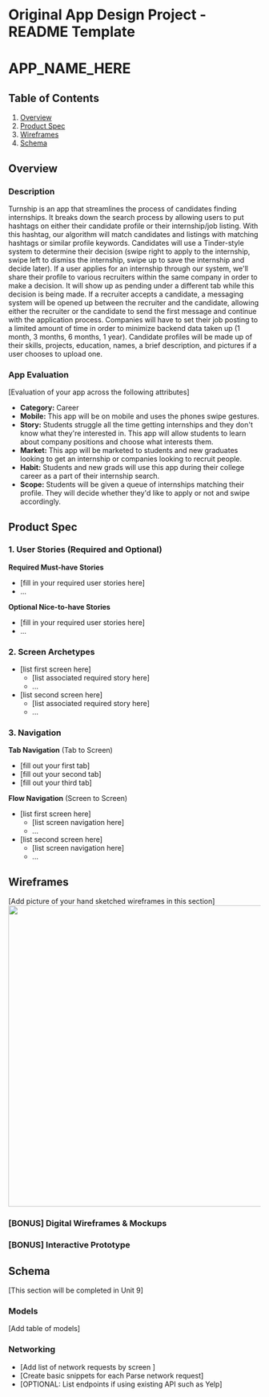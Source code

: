 
Original App Design Project - README Template
===

# APP_NAME_HERE

## Table of Contents
1. [Overview](#Overview)
1. [Product Spec](#Product-Spec)
1. [Wireframes](#Wireframes)
2. [Schema](#Schema)

## Overview
### Description
Turnship is an app that streamlines the process of candidates finding internships. It breaks down the search process by allowing users to put hashtags on either their candidate profile or their internship/job listing. With this hashtag, our algorithm will match candidates and listings with matching hashtags or similar profile keywords. Candidates will use a Tinder-style system to determine their decision (swipe right to apply to the internship, swipe left to dismiss the internship, swipe up to save the internship and decide later). If a user applies for an internship through our system, we'll share their profile to various recruiters within the same company in order to make a decision. It will show up as pending under a different tab while this decision is being made. If a recruiter accepts a candidate, a messaging system will be opened up between the recruiter and the candidate, allowing either the recruiter or the candidate to send the first message and continue with the application process. Companies will have to set their job posting to a limited amount of time in order to minimize backend data taken up (1 month, 3 months, 6 months, 1 year). Candidate profiles will be made up of their skills, projects, education, names, a brief description, and pictures if a user chooses to upload one.

### App Evaluation
[Evaluation of your app across the following attributes]
- **Category:** Career
- **Mobile:** This app will be on mobile and uses the phones swipe gestures.
- **Story:** Students struggle all the time getting internships and they don't know what they're interested in. This app will allow students to learn about company positions and choose what interests them.
- **Market:** This app will be marketed to students and new graduates looking to get an internship or companies looking to recruit people.
- **Habit:** Students and new grads will use this app during their college career as a part of their internship search.
- **Scope:** Students will be given a queue of internships matching their profile. They will decide whether they'd like to apply or not and swipe accordingly.

## Product Spec

### 1. User Stories (Required and Optional)

**Required Must-have Stories**

* [fill in your required user stories here]
* ...

**Optional Nice-to-have Stories**

* [fill in your required user stories here]
* ...

### 2. Screen Archetypes

* [list first screen here]
   * [list associated required story here]
   * ...
* [list second screen here]
   * [list associated required story here]
   * ...

### 3. Navigation

**Tab Navigation** (Tab to Screen)

* [fill out your first tab]
* [fill out your second tab]
* [fill out your third tab]

**Flow Navigation** (Screen to Screen)

* [list first screen here]
   * [list screen navigation here]
   * ...
* [list second screen here]
   * [list screen navigation here]
   * ...

## Wireframes
[Add picture of your hand sketched wireframes in this section]
<img src="https://imgur.com/a/NZYSEVe" width=600>

### [BONUS] Digital Wireframes & Mockups

### [BONUS] Interactive Prototype

## Schema 
[This section will be completed in Unit 9]
### Models
[Add table of models]
### Networking
- [Add list of network requests by screen ]
- [Create basic snippets for each Parse network request]
- [OPTIONAL: List endpoints if using existing API such as Yelp]
